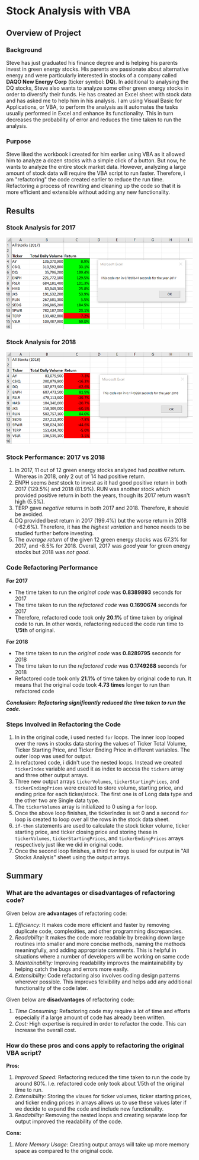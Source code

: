 # Stock Analysis with VBA

## Overview of Project

### Background

Steve has just graduated his finance degree and is helping his parents invest in green energy stocks. His parents are passionate about alternative energy and were particularly interested in stocks of a company called **DAQO New Energy Corp** (ticker symbol: **DQ**). In additional to analysing the DQ stocks, Steve also wants to analyze some other green energy stocks in order to diversify their funds. He has created an Excel sheet with stock data and has asked me to help him in his analysis. I am using Visual Basic for Applications, or VBA, to perform the analysis as it automates the tasks usually performed in Excel and enhance its functionality. This in turn decreases the probability of error and reduces the time taken to run the analysis. 

### Purpose
Steve liked the workbook i created for him earlier using VBA as it allowed him to analyze a dozen stocks with a simple click of a button. But now, he wants to analyze the entire stock market data. However, analyzing a large amount of stock data will require the VBA script to run faster. Therefore, i am "refactoring" the code created earlier to reduce the run time. Refactoring a process of rewriting and cleaning up the code so that it is more efficient and extensible without adding any new functionality.

## Results 

### Stock Analysis for 2017

![VBA_Challenge_2017](./Resources/VBA_Challenge_2017.png)

### Stock Analysis for 2018

![VBA_Challenge_2018](./Resources/VBA_Challenge_2018.png)

### Stock Performance: 2017 vs 2018

1. In 2017, 11 out of 12 green energy stocks analyzed had *positive* return. Whereas in 2018, only 2 out of 14 had positive return.
2. ENPH seems *best* stock to invest as it had good positive return in both 2017 (129.5%) and 2018 (81.9%). RUN was another stock which provided positive return in both the years, though its 2017 return wasn't high (5.5%).
3. TERP gave *negative* returns in both 2017 and 2018. Therefore, it should be avoided.
4. DQ provided best return in 2017 (199.4%) but the worse return in 2018 (-62.6%). Therefore, it has the *highest variation* and hence needs to be studied further before investing.
5. The *average return* of the given 12 green energy stocks was 67.3% for 2017, and -8.5% for 2018. Overall, 2017 was *good* year for green energy stocks but 2018 was *not good*.  

### Code Refactoring Performance

**For 2017**
* The time taken to run the *original code* was **0.8389893** seconds for 2017
* The time taken to run the *refactored code* was **0.1690674** seconds for 2017
* Therefore, refactored code took only **20.1%** of time taken by original code to run. In other words, refactoring reduced the code run time to **1/5th** of original.

**For 2018**
* The time taken to run the *original code* was **0.8289795** seconds for 2018
* The time taken to run the *refactored code* was **0.1749268** seconds for 2018
* Refactored code took only **21.1%** of time taken by original code to run. It means that the original code took **4.73 times** longer to run than refactored code

***Conclusion: Refactoring significantly reduced the time taken to run the code.***

### Steps Involved in Refactoring the Code

1. In in the original code, i used nested `for` loops. The inner loop looped over the rows in stocks data storing the values of Ticker Total Volume, Ticker Starting Price, and Ticker Ending Price in different variables. The outer loop was used for output.
2. In refactored code, i didn't use the nested loops. Instead we created `tickerIndex` variable and used it as index to access the `tickers` array and three other output arrays.
3. Three new output arrays `tickerVolumes`, `tickerStartingPrices`, and `tickerEndingPrices` were created to store volume, starting price, and ending price for each ticker/stock. The first one is of Long data type and the other two are Single data type.
4. The `tickerVolumes` array is initialized to 0 using a `for` loop.
5. Once the above loop finishes, the tickerIndex is set 0 and a second `for` loop is created to loop over all the rows in the stock data sheet.
6. `if-then` statements are used to calculate the stock ticker volume, ticker starting price, and ticker closing price and storing these in `tickerVolumes`, `tickerStartingPrices`, and `tickerEndingPrices` arrays respectively just like we did in original code.
7. Once the second loop finishes, a third `for` loop is used for output in "All Stocks Analysis" sheet using the output arrays.        


## Summary

### What are the advantages or disadvantages of refactoring code?
Given below are **advantages** of refactoring code:
1. *Efficiency:* It makes code more efficient and faster by removing duplicate code, complexities, and other programming discrepancies.  
2. *Readability:* It makes the code more readable by breaking down large routines into smaller and more concise methods, naming the methods meaningfully, and adding appropriate comments. This is helpful in situations where a number of developers will be working on same code 
3. *Maintainability:* Improving readability improves the maintainability by helping catch the bugs and errors more easily.
4. *Extensibility:* Code refactoring also involves coding design patterns wherever possible. This improves felxibility and helps add any additional functionality of the code later.

Given below are **disadvantages** of refactoring code:

1. *Time Consuming:* Refactoring code may require a lot of time and efforts especially if a large amount of code has already been written.
2. *Cost:* High expertise is required in order to refactor the code. This can increase the overall cost.  

### How do these pros and cons apply to refactoring the original VBA script?
**Pros:**
1. *Improved Speed:* Refactoring reduced the time taken to run the code by around 80%. I.e. refactored code only took about 1/5th of the original time to run.
2. *Extensibility:* Storing the vlaues for ticker volumes, ticker starting prices, and ticker ending prices in arrays allows us to use these values later if we decide to expand the code and include new functionality.  
3. *Readability:* Removing the nested loops and creating separate loop for output improved the readability of the code.

**Cons:**
1. *More Memory Usage:* Creating output arrays will take up more memory space as compared to the original code.

  
